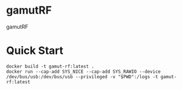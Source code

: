 # gamutRF

gamutRF

# Quick Start

```
docker build -t gamut-rf:latest .
docker run --cap-add SYS_NICE --cap-add SYS_RAWIO --device /dev/bus/usb:/dev/bus/usb --privileged -v "$PWD":/logs -t gamut-rf:latest
```
